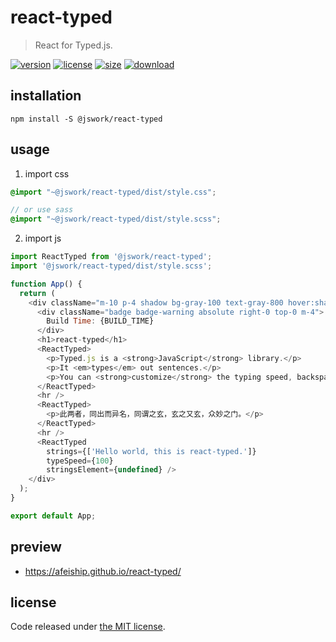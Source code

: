 # react-typed
> React for Typed.js.

[![version][version-image]][version-url]
[![license][license-image]][license-url]
[![size][size-image]][size-url]
[![download][download-image]][download-url]

## installation
```shell
npm install -S @jswork/react-typed
```

## usage
1. import css
  ```scss
  @import "~@jswork/react-typed/dist/style.css";

  // or use sass
  @import "~@jswork/react-typed/dist/style.scss";
  ```
2. import js
  ```js
  import ReactTyped from '@jswork/react-typed';
  import '@jswork/react-typed/dist/style.scss';

  function App() {
    return (
      <div className="m-10 p-4 shadow bg-gray-100 text-gray-800 hover:shadow-md transition-all">
        <div className="badge badge-warning absolute right-0 top-0 m-4">
          Build Time: {BUILD_TIME}
        </div>
        <h1>react-typed</h1>
        <ReactTyped>
          <p>Typed.js is a <strong>JavaScript</strong> library.</p>
          <p>It <em>types</em> out sentences.</p>
          <p>You can <strong>customize</strong> the typing speed, backspacing speed, and more.</p>
        </ReactTyped>
        <hr />
        <ReactTyped>
          <p>此两者，同出而异名，同谓之玄，玄之又玄，众妙之门。</p>
        </ReactTyped>
        <hr />
        <ReactTyped
          strings={['Hello world, this is react-typed.']}
          typeSpeed={100}
          stringsElement={undefined} />
      </div>
    );
  }

  export default App;
  ```

## preview
- https://afeiship.github.io/react-typed/

## license
Code released under [the MIT license](https://github.com/afeiship/react-typed/blob/master/LICENSE.txt).

[version-image]: https://img.shields.io/npm/v/@jswork/react-typed
[version-url]: https://npmjs.org/package/@jswork/react-typed

[license-image]: https://img.shields.io/npm/l/@jswork/react-typed
[license-url]: https://github.com/afeiship/react-typed/blob/master/LICENSE.txt

[size-image]: https://img.shields.io/bundlephobia/minzip/@jswork/react-typed
[size-url]: https://github.com/afeiship/react-typed/blob/master/dist/react-typed.min.js

[download-image]: https://img.shields.io/npm/dm/@jswork/react-typed
[download-url]: https://www.npmjs.com/package/@jswork/react-typed
